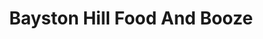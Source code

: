 ---
title: "Bayston Hill Food And Booze"
url: /bayston-hill/bayston-hill-food-and-booze/
shop: convenience
---